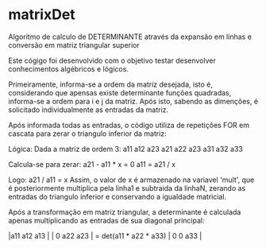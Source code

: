 # matrixDet
Algoritmo de calculo de DETERMINANTE através da expansão em linhas e conversão em matriz triangular superior

Este cógigo foi desenvolvido com o objetivo testar desenvolver conhecimentos algébricos e lógicos.

Primeiramente, informa-se a ordem da matriz desejada, isto é, considerando que apensas existe determinante funções quadradas, informa-se a ordem para i e j da matriz.
Após isto, sabendo as dimenções, é solicitado individualmente as entradas da matriz.

Após informada todas as entradas, o código utiliza de repetições FOR em cascata para zerar o triangulo inferior da matriz:

Lógica: 
  Dada a matriz de ordem 3:   a11 a12 a23
                              a21 a22 a23
                              a31 a32 a33
                              
Calcula-se para zerar:
a21 - a11 * x = 0
a11 = a21 / x

Logo: a21 / a11 = x
Assim, o valor de x é armazenado na variavel 'mult', que é posteriormente multiplica pela linha1 e subtraida da linhaN, zerando as entradas do triangulo inferior e conservando
a igualdade matricial.


Após a transformação em matriz triangular, a determinante é calculada apenas multiplicando as entradas de sua diagonal principal:

|a11 a12 a13 |
| 0  a22 a23 |  =  det(a11 * a22 * a33)
| 0   0  a33 |
